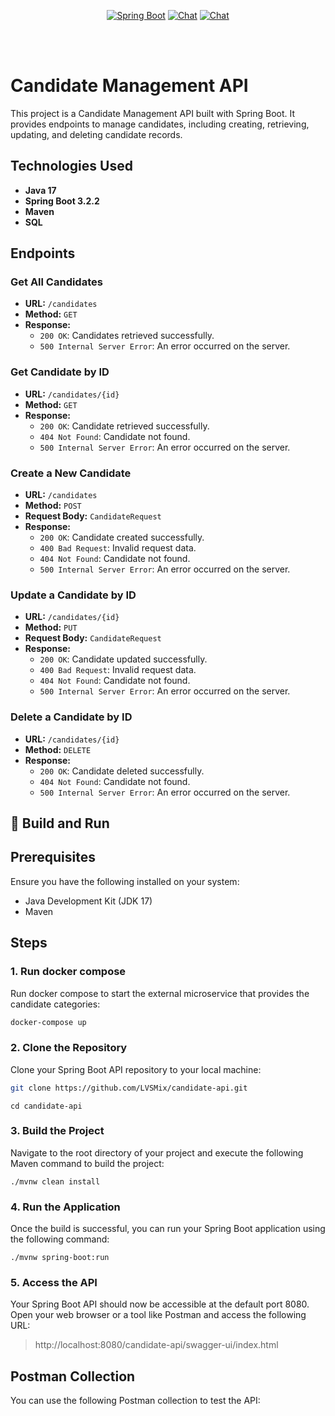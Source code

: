 <p align="center">
  <a href="#"><img src="https://img.shields.io/badge/Spring_Boot-3.2.2-brightgreen" alt="Spring Boot"></a>
  <a href="#"><img src="https://img.shields.io/badge/chat-on%20Discord-7289da.svg?sanitize=true" alt="Chat"></a>
  <a href="#"><img src="https://img.shields.io/badge/Java-17-orange" alt="Chat"></a>
</p>

<br>
<br>
<p align="center">

# Candidate Management API

This project is a Candidate Management API built with Spring Boot. It provides endpoints to manage candidates, including creating, retrieving, updating, and deleting candidate records.

## Technologies Used

- **Java 17**
- **Spring Boot 3.2.2**
- **Maven**
- **SQL**

## Endpoints

### Get All Candidates

- **URL:** `/candidates`
- **Method:** `GET`
- **Response:**
    - `200 OK`: Candidates retrieved successfully.
    - `500 Internal Server Error`: An error occurred on the server.

### Get Candidate by ID

- **URL:** `/candidates/{id}`
- **Method:** `GET`
- **Response:**
    - `200 OK`: Candidate retrieved successfully.
    - `404 Not Found`: Candidate not found.
    - `500 Internal Server Error`: An error occurred on the server.

### Create a New Candidate

- **URL:** `/candidates`
- **Method:** `POST`
- **Request Body:** `CandidateRequest`
- **Response:**
    - `200 OK`: Candidate created successfully.
    - `400 Bad Request`: Invalid request data.
    - `404 Not Found`: Candidate not found.
    - `500 Internal Server Error`: An error occurred on the server.

### Update a Candidate by ID

- **URL:** `/candidates/{id}`
- **Method:** `PUT`
- **Request Body:** `CandidateRequest`
- **Response:**
    - `200 OK`: Candidate updated successfully.
    - `400 Bad Request`: Invalid request data.
    - `404 Not Found`: Candidate not found.
    - `500 Internal Server Error`: An error occurred on the server.

### Delete a Candidate by ID

- **URL:** `/candidates/{id}`
- **Method:** `DELETE`
- **Response:**
    - `200 OK`: Candidate deleted successfully.
    - `404 Not Found`: Candidate not found.
    - `500 Internal Server Error`: An error occurred on the server.

## 🔨 Build and Run

## Prerequisites

Ensure you have the following installed on your system:

- Java Development Kit (JDK 17)
- Maven


## Steps


### 1. Run docker compose

Run docker compose to start the external microservice that provides the candidate categories:

```bash
docker-compose up
```
### 2. Clone the Repository

Clone your Spring Boot API repository to your local machine:

```bash
git clone https://github.com/LVSMix/candidate-api.git
```
```
cd candidate-api
```

### 3. Build the Project

Navigate to the root directory of your project and execute the following Maven command to build the project:
```
./mvnw clean install
```

### 4. Run the Application
Once the build is successful, you can run your Spring Boot application using the following command:
```
./mvnw spring-boot:run
```

### 5. Access the API
Your Spring Boot API should now be accessible at the default port 8080. Open your web browser or a tool like Postman and access the following URL:

> http://localhost:8080/candidate-api/swagger-ui/index.html

## Postman Collection

You can use the following Postman collection to test the API:

